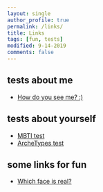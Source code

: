 ```yaml
---
layout: single
author_profile: true
permalink: /links/
title: Links
tags: [fun, tests]
modified: 9-14-2019
comments: false
---
```


## tests about me
* [How do you see me? :)](https://howyouseeme.site/users/ShahrzadAA)
## tests about yourself
* [MBTI test](http://www.khodshenas.ir/MBTI/Test)
* [ArcheTypes test](http://www.khodshenas.ir/ArcheTypes)
## some links for fun
* [Which face is real?](http://www.whichfaceisreal.com/index.php)
